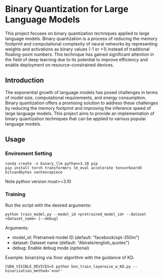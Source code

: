 # Binary Quantization for Large Language Models

This project focuses on binary quantization techniques applied to large language models. Binary quantization is a process of reducing the memory footprint and computational complexity of neural networks by representing weights and activations as binary values (-1 or +1) instead of traditional floating-point numbers. This technique has gained significant attention in the field of deep learning due to its potential to improve efficiency and enable deployment on resource-constrained devices.

## Introduction
The exponential growth of language models has posed challenges in terms of model size, computational requirements, and energy consumption. Binary quantization offers a promising solution to address these challenges by reducing the memory footprint and improving the inference speed of large language models. This project aims to provide an implementation of binary quantization techniques that can be applied to various popular language models.

## Usage

### Enviroment Setting

```shell
conda create -n binary_llm python=3.10 pip
pip install torch transformers lm_eval accelerate tensorboardX bitsandbytes sentencepiece
```
Note python version must>=3.10

### Training

Run the script with the desired arguments:

```shell
python train_model.py --model_id <pretrained_model_id> --dataset <dataset_name> [--debug]
```

Arguments:
- model_id: Pretrained model ID (default: "facebook/opt-350m")
- dataset: Dataset name (default: "Abirate/english_quotes")
- debug: Enable debug mode (optional)

Example: binarizing via Xnor algorithm with the guidance of KD.

```shell
CUDA_VISIBLE_DEVICES=5 python bnn_train_layerwise_w_KD.py --binarization_method='xnor' 
```
